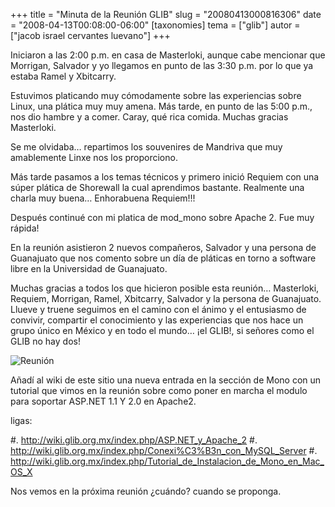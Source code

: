 +++
title = "Minuta de la Reunión GLIB"
slug = "20080413000816306"
date = "2008-04-13T00:08:00-06:00"
[taxonomies]
tema = ["glib"]
autor = ["jacob israel cervantes luevano"]
+++

Iniciaron a las 2:00 p.m. en casa de Masterloki, aunque cabe mencionar que
Morrigan, Salvador y yo llegamos en punto de las 3:30 p.m. por lo que ya estaba
Ramel y Xbitcarry.

Estuvimos platicando muy cómodamente sobre las experiencias sobre Linux, una
plática muy muy amena. Más tarde, en punto de las 5:00 p.m., nos dio hambre y a
comer. Caray, qué rica comida. Muchas gracias Masterloki.

Se me olvidaba… repartimos los souvenires de Mandriva que muy amablemente Linxe
nos los proporciono.

Más tarde pasamos a los temas técnicos y primero inició Requiem con una súper
plática de Shorewall la cual aprendimos bastante. Realmente una charla muy
buena… Enhorabuena Requiem!!!

Después continué con mi platica de mod_mono sobre Apache 2. Fue muy rápida!

En la reunión asistieron 2 nuevos compañeros, Salvador y una persona de
Guanajuato que nos comento sobre un día de pláticas en torno a software libre en
la Universidad de Guanajuato.

Muchas gracias a todos los que hicieron posible esta reunión… Masterloki,
Requiem, Morrigan, Ramel, Xbitcarry, Salvador y la persona de Guanajuato. Llueve
y truene seguimos en el camino con el ánimo y el entusiasmo de convivir,
compartir el conocimiento y las experiencias que nos hace un grupo único en
México y en todo el mundo… ¡el GLIB!, si señores como el GLIB no hay dos!

![Reunión](../images/20080413000816306_1_original.png)

Añadí al wiki de este sitio una nueva entrada en la sección de Mono con un
tutorial que vimos en la reunión sobre como poner en marcha el modulo para
soportar ASP.NET 1.1 Y 2.0 en Apache2.

ligas:

#. <http://wiki.glib.org.mx/index.php/ASP.NET_y_Apache_2>
#. <http://wiki.glib.org.mx/index.php/Conexi%C3%B3n_con_MySQL_Server>
#. <http://wiki.glib.org.mx/index.php/Tutorial_de_Instalacion_de_Mono_en_Mac_OS_X>

Nos vemos en la próxima reunión ¿cuándo? cuando se proponga.
